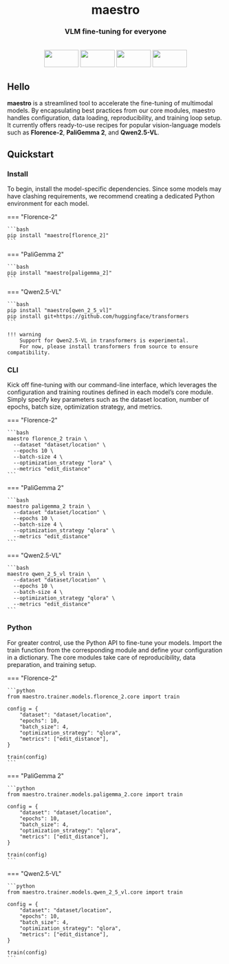 <div align="center">

  <h1>maestro</h1>

  <h3>VLM fine-tuning for everyone</h1>

  <br>

  <div>
      <img
        src="https://github.com/user-attachments/assets/c9416f1f-a2bf-4590-86da-d2fc89ba559b"
        width="80"
        height="40"
      />
      <img
        src="https://github.com/user-attachments/assets/75dc7214-e82a-498d-950e-c64d90218e49"
        width="80"
        height="40"
      />
      <img
        src="https://github.com/user-attachments/assets/5d265473-b938-4501-b894-6a44a6a28a8c"
        width="80"
        height="40"
      />
      <img
        src="https://github.com/user-attachments/assets/b7ccdf39-ac77-4dbd-8608-0fa2d9dadf0a"
        width="80"
        height="40"
      />
  </div>

</div>

## Hello

**maestro** is a streamlined tool to accelerate the fine-tuning of multimodal models.
By encapsulating best practices from our core modules, maestro handles configuration,
data loading, reproducibility, and training loop setup. It currently offers ready-to-use
recipes for popular vision-language models such as **Florence-2**, **PaliGemma 2**, and
**Qwen2.5-VL**.

## Quickstart

### Install

To begin, install the model-specific dependencies. Since some models may have clashing requirements,
we recommend creating a dedicated Python environment for each model.

=== "Florence-2"

    ```bash
    pip install "maestro[florence_2]"
    ```

=== "PaliGemma 2"

    ```bash
    pip install "maestro[paligemma_2]"
    ```

=== "Qwen2.5-VL"

    ```bash
    pip install "maestro[qwen_2_5_vl]"
    pip install git+https://github.com/huggingface/transformers
    ```

    !!! warning
        Support for Qwen2.5-VL in transformers is experimental.
        For now, please install transformers from source to ensure compatibility.

### CLI

Kick off fine-tuning with our command-line interface, which leverages the configuration
and training routines defined in each model’s core module. Simply specify key parameters such as
the dataset location, number of epochs, batch size, optimization strategy, and metrics.

=== "Florence-2"

    ```bash
    maestro florence_2 train \
      --dataset "dataset/location" \
      --epochs 10 \
      --batch-size 4 \
      --optimization_strategy "lora" \
      --metrics "edit_distance"
    ```

=== "PaliGemma 2"

    ```bash
    maestro paligemma_2 train \
      --dataset "dataset/location" \
      --epochs 10 \
      --batch-size 4 \
      --optimization_strategy "qlora" \
      --metrics "edit_distance"
    ```

=== "Qwen2.5-VL"

    ```bash
    maestro qwen_2_5_vl train \
      --dataset "dataset/location" \
      --epochs 10 \
      --batch-size 4 \
      --optimization_strategy "qlora" \
      --metrics "edit_distance"
    ```

### Python

For greater control, use the Python API to fine-tune your models.
Import the train function from the corresponding module and define your configuration
in a dictionary. The core modules take care of reproducibility, data preparation,
and training setup.

=== "Florence-2"

    ```python
    from maestro.trainer.models.florence_2.core import train

    config = {
        "dataset": "dataset/location",
        "epochs": 10,
        "batch_size": 4,
        "optimization_strategy": "qlora",
        "metrics": ["edit_distance"],
    }

    train(config)
    ```

=== "PaliGemma 2"

    ```python
    from maestro.trainer.models.paligemma_2.core import train

    config = {
        "dataset": "dataset/location",
        "epochs": 10,
        "batch_size": 4,
        "optimization_strategy": "qlora",
        "metrics": ["edit_distance"],
    }

    train(config)
    ```

=== "Qwen2.5-VL"

    ```python
    from maestro.trainer.models.qwen_2_5_vl.core import train

    config = {
        "dataset": "dataset/location",
        "epochs": 10,
        "batch_size": 4,
        "optimization_strategy": "qlora",
        "metrics": ["edit_distance"],
    }

    train(config)
    ```
